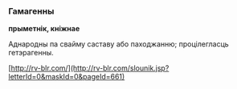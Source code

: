 ### Гамагенны
**прыметнік, кніжнае**

Аднародны па свайму саставу або паходжанню; процілегласць гетэрагенны.

<a rel="author">[http://rv-blr.com/](http://rv-blr.com/slounik.jsp?letterId=0&maskId=0&pageId=661)</a>
